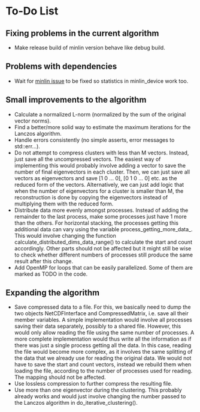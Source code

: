 To-Do List
==========

Fixing problems in the current algorithm
----------------------------------------
* Make release build of minlin version behave like debug build.


Problems with dependencies
--------------------------
* Wait for [minlin issue](https://github.com/bcumming/minlin/issues/11) to be
  fixed so statistics in minlin_device work too.


Small improvements to the algorithm
-----------------------------------
* Calculate a normalized L-norm (normalized by the sum of the original vector
  norms).
* Find a better/more solid way to estimate the maximum iterations for the
  Lanczos algorithm.
* Handle errors consistently (no simple asserts, error messages to std::err...).
* Do not attempt to compress clusters with less than M vectors. Instead, just
  save all the uncompressed vectors. The easiest way of implementing this
  would probably involve adding a vector to save the number of final
  eigenvectors in each cluster. Then, we can just save all vectors as
  eigenvectors and save [1 0 ... 0], [0 1 0 ... 0] etc. as the reduced
  form of the vectors. Alternatively, we can just add logic that when the
  number of eigenvectors for a cluster is smaller than M, the reconstruction
  is done by copying the eigenvectors instead of multiplying them with the
  reduced form.
* Distribute data more evenly amongst processes. Instead of adding the
  remainder to the last process, make some processes just have 1 more than the
  others. For horizontal stacking, the processes getting this additional data
  can vary using the variable process_getting_more_data_. This would involve
  changing the function calculate_distributed_dims_data_range() to calculate
  the start and count accordingly. Other parts should not be affected but it
  might still be wise to check whether different numbers of processes still
  produce the same result after this change.
* Add OpenMP for loops that can be easily parallelized. Some of them are marked
  as TODO in the code.


Expanding the algorithm
-----------------------
* Save compressed data to a file. For this, we basically need to dump the two
  objects NetCDFInterface and CompressedMatrix, i.e. save all their member
  variables. A simple implementation would involve all processes saving their
  data separately, possibly to a shared file. However, this would only allow
  reading the file using the same number of processes. A more complete
  implementation would thus write all the information as if there was just a
  single process getting all the data. In this case, reading the file would
  become more complex, as it involves the same splitting of the data that we
  already use for reading the original data. We would not have to save the
  start and count vectors, instead we rebuild them when loading the file,
  according to the number of processes used for reading. The mapping should
  not be affected.
* Use lossless compression to further compress the resulting file.
* Use more than one eigenvector during the clustering. This probably already
  works and would just involve changing the number passed to the Lanczos
  algorithm in do_iterative_clustering().
